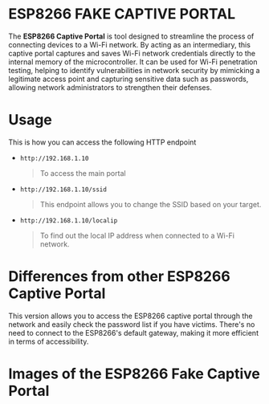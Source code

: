 # ESP8266 FAKE CAPTIVE PORTAL
The **ESP8266 Captive Portal** is tool designed to streamline the process of connecting devices to a Wi-Fi network. By acting as an intermediary, this captive portal captures and saves Wi-Fi network credentials directly to the internal memory of the microcontroller. It can be used for Wi-Fi penetration testing, helping to identify vulnerabilities in network security by mimicking a legitimate access point and capturing sensitive data such as passwords, allowing network administrators to strengthen their defenses.

# Usage

This is how you can access the following HTTP endpoint
- `http://192.168.1.10`
  > To access the main portal
  
- `http://192.168.1.10/ssid`
  > This endpoint allows you to change the SSID based on your target.

- `http://192.168.1.10/localip`
  > To find out the local IP address when connected to a Wi-Fi network.


# Differences from other ESP8266 Captive Portal
This version allows you to access the ESP8266 captive portal through the network and easily check the password list if you have victims. There's no need to connect to the ESP8266's default gateway, making it more efficient in terms of accessibility.

# Images of the ESP8266 Fake Captive Portal
